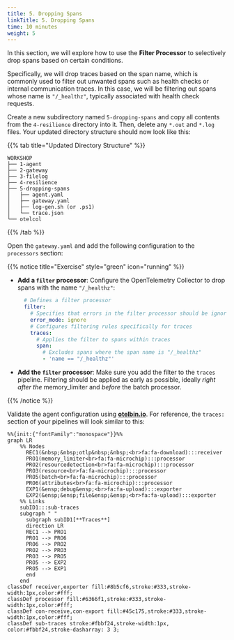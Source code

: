 ```yaml
---
title: 5. Dropping Spans
linkTitle: 5. Dropping Spans
time: 10 minutes
weight: 5
---
```


In this section, we will explore how to use the **Filter Processor** to selectively drop spans based on certain conditions.

Specifically, we will drop traces based on the span name, which is commonly used to filter out unwanted spans such as health checks or internal communication traces. In this case, we will be filtering out spans whose name is `"/_healthz"`, typically associated with health check requests.

Create a new subdirectory named `5-dropping-spans` and copy all contents from the `4-resilience` directory into it. Then, delete any `*.out` and `*.log` files. Your updated directory structure should now look like this:

{{% tab title="Updated Directory Structure" %}}

```text
WORKSHOP
├── 1-agent
├── 2-gateway
├── 3-filelog
├── 4-resilience
├── 5-dropping-spans
│   ├── agent.yaml
│   ├── gateway.yaml
│   ├── log-gen.sh (or .ps1)
│   └── trace.json
└── otelcol
```

{{% /tab %}}

Open the `gateway.yaml` and add the following configuration to the `processors` section:

{{% notice title="Exercise" style="green" icon="running" %}}

- **Add a `filter` processor**: Configure the OpenTelemetry Collector to drop spans with the name `"/_healthz"`:

  ```yaml
    # Defines a filter processor
    filter:
      # Specifies that errors in the filter processor should be ignored
      error_mode: ignore
      # Configures filtering rules specifically for traces
      traces:
        # Applies the filter to spans within traces 
        span:
          # Excludes spans where the span name is "/_healthz"
          - 'name == "/_healthz"'
  ```

- **Add the `filter` processor**: Make sure you add the filter to the `traces` pipeline. Filtering should be applied as early as possible, ideally *right after the* memory_limiter and *before* the batch processor.

{{% /notice %}}

Validate the agent configuration using **[otelbin.io](https://www.otelbin.io/)**. For reference, the `traces:` section of your pipelines will look similar to this:

```mermaid
%%{init:{"fontFamily":"monospace"}}%%
graph LR
    %% Nodes
      REC1(&nbsp;&nbsp;otlp&nbsp;&nbsp;<br>fa:fa-download):::receiver
      PRO1(memory_limiter<br>fa:fa-microchip):::processor
      PRO2(resourcedetection<br>fa:fa-microchip):::processor
      PRO3(resource<br>fa:fa-microchip):::processor
      PRO5(batch<br>fa:fa-microchip):::processor
      PRO6(attributes<br>fa:fa-microchip):::processor
      EXP1(&ensp;debug&ensp;<br>fa:fa-upload):::exporter
      EXP2(&ensp;&ensp;file&ensp;&ensp;<br>fa:fa-upload):::exporter
    %% Links
    subID1:::sub-traces
    subgraph " "
      subgraph subID1[**Traces**]
      direction LR
      REC1 --> PRO1
      PRO1 --> PRO6
      PRO6 --> PRO2
      PRO2 --> PRO3
      PRO3 --> PRO5
      PRO5 --> EXP2
      PRO5 --> EXP1
      end
    end
classDef receiver,exporter fill:#8b5cf6,stroke:#333,stroke-width:1px,color:#fff;
classDef processor fill:#6366f1,stroke:#333,stroke-width:1px,color:#fff;
classDef con-receive,con-export fill:#45c175,stroke:#333,stroke-width:1px,color:#fff;
classDef sub-traces stroke:#fbbf24,stroke-width:1px, color:#fbbf24,stroke-dasharray: 3 3;
```
